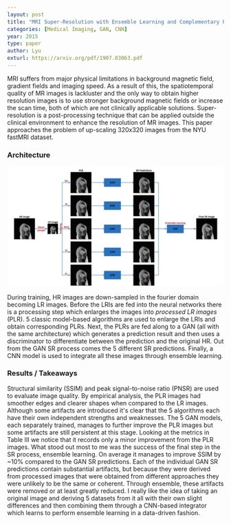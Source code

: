```yaml
---
layout: post
title: "MRI Super-Resolution with Ensemble Learning and Complementary Priors"
categories: [Medical Imaging, GAN, CNN]
year: 2015
type: paper
author: Lyu
exturl: https://arxiv.org/pdf/1907.03063.pdf
---
```

MRI suffers from major physical limitations in background magnetic field, gradient fields and imaging speed. As a result of this, the spatiotemporal quality of MR images is lackluster and the only way to obtain higher resolution images is to use stronger background magnetic fields or increase the scan time, both of which are not clinically applicable solutions. Super-resolution is a post-processing technique that can be applied outside the clinical environment to enhance the resolution of MR images. This paper approaches the problem of up-scaling 320x320 images from the NYU fastMRI dataset.

### Architecture

![](/images/mriensemble.png)

During training, HR images are down-sampled in the fourier domain becoming LR images. Before the LRIs are fed into the neural networks there is a processing step which enlarges the images into *processed LR images* (PLR). 5 classic model-based algorithms are used to enlarge the LRIs and obtain corresponding PLRs. Next, the PLRs are fed along to a GAN (all with the same architecture) which generates a prediction result and then uses a discriminator to differentiate between the prediction and the original HR. Out from the GAN SR process comes the 5 different SR predictions. Finally, a CNN model is used to integrate all these images through ensemble learning. 

### Results / Takeaways

Structural similarity (SSIM) and peak signal-to-noise ratio (PNSR) are used to evaluate image quality. By empirical analysis, the PLR images had smoother edges and clearer shapes when compared to the LR images. Although some artifacts are introduced it's clear that the 5 algorithms each have their own independent strengths and weaknesses. The 5 GAN models, each separately trained, manages to further improve the PLR images but some artifacts are still persistent at this stage. Looking at the metrics in Table III we notice that it records only a minor improvement from the PLR images. What stood out most to me was the success of the final step in the SR process, ensemble learning. On average it manages to improve SSIM by ~10% compared to the GAN SR predictions. Each of the individual GAN SR predictions contain substantial artifacts, but because they were derived from processed images that were obtained from different approaches they were unlikely to be the same or coherent. Through ensemble, these artifacts were removed or at least greatly reduced. I really like the idea of taking an original image and deriving 5 datasets from it all with their own slight differences and then combining them through a CNN-based integrator which learns to perform ensemble learning in a data-driven fashion. 

